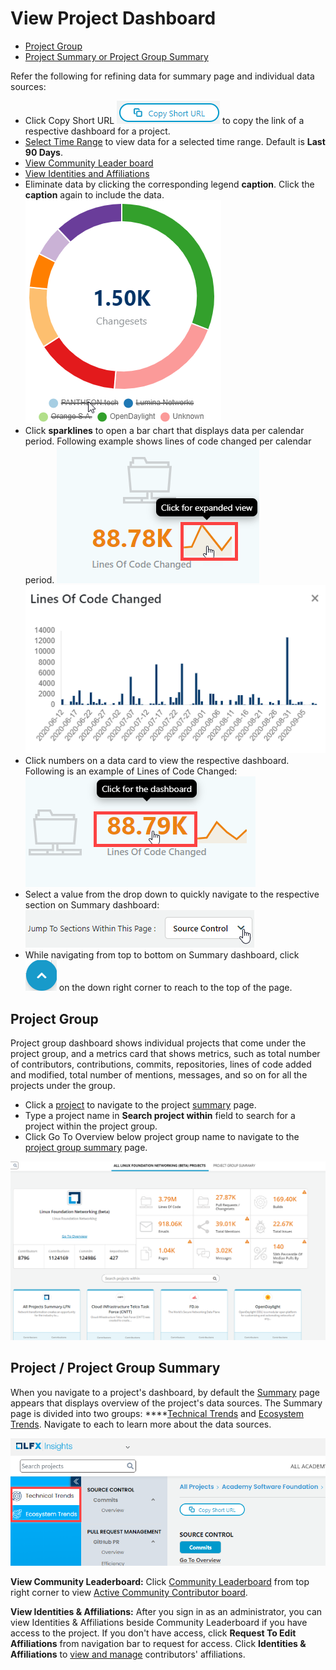 # View Project Dashboard

* [Project Group](./#project-group)
* [Project Summary or Project Group Summary](./#project-project-group-summary)

Refer the following for refining data for summary page and individual data sources:

* Click Copy Short URL ![](../../.gitbook/assets/copy-short-url.png) to copy the link of a respective dashboard for a project.
* [Select Time Range](../filter-data/select-time-range.md) to view data for a selected time range. Default is **Last 90 Days**.
* [View Community Leader board](community-leader-board/)
* [View Identities and Affiliations](../identities-and-affiliations/)
* Eliminate data by clicking the corresponding legend **caption**. Click the **caption** again to include the data.  ![](../../.gitbook/assets/exclude-data.png)
* Click **sparklines** to open a bar chart that displays data per calendar period. Following example shows lines of code changed per calendar period.   ![](../../.gitbook/assets/sparkly-line.png) ![](../../.gitbook/assets/sparkly-line-expanded.png) 
* Click numbers on a data card to view the respective dashboard. Following is an example of Lines of Code Changed:  ![](../../.gitbook/assets/click-for-dashboard%20%281%29%20%281%29%20%281%29.png) 
* Select a value from the drop down to quickly navigate to the respective section on Summary dashboard: ![](../../.gitbook/assets/summary-drop-down%20%281%29.png) 
* While navigating from top to bottom on Summary dashboard, click ![](../../.gitbook/assets/summary-dashboard-up-arrow.png) on the down right corner to reach to the top of the page.

## Project Group

Project group dashboard shows individual projects that come under the project group, and a metrics card that shows metrics, such as total number of contributors, contributions, commits, repositories, lines of code added and modified, total number of mentions, messages, and so on for all the projects under the group.

* Click a [project](./#project-project-group-summary) to navigate to the project [summary](technical-trends/summary.md) page.
* Type a project name in **Search project within** field to search for a project within the project group.
* Click Go To Overview below project group name to navigate to the [project group summary](technical-trends/summary.md) page.

![Project Group Dashboard](../../.gitbook/assets/project-group-dashboard.png)

## Project / Project Group Summary

When you navigate to a project's dashboard, by default the [Summary](technical-trends/summary.md) page appears that displays overview of the project's data sources. The Summary page is divided into two groups: ****[Technical Trends](technical-trends/) and [Ecosystem Trends](ecosystem-trends/). Navigate to each to learn more about the data sources.

![Technical and Ecosystem Trends](../../.gitbook/assets/technical-trends-and-ecosystem-trends.png)

**View Community Leaderboard:** Click [Community Leaderboard](community-leader-board/) from top right corner to view [Active Community Contributor board](community-leader-board/active-community-contributor-board.md).

**View Identities & Affiliations:** After you sign in as an administrator, you can view Identities & Affiliations beside Community Leaderboard if you have access to the project. If you don't have access, click **Request To Edit Affiliations** from navigation bar to request for access. Click **Identities & Affiliations** to [view and manage](../identities-and-affiliations/) contributors' affiliations.

